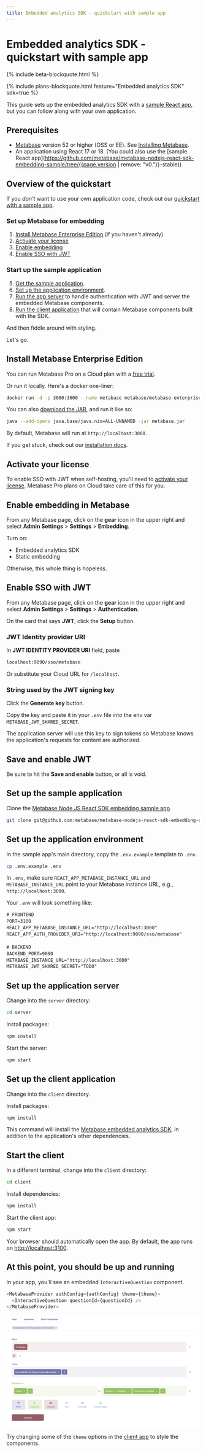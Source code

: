 ```yaml
---
title: Embedded analytics SDK - quickstart with sample app
---
```


# Embedded analytics SDK - quickstart with sample app

{% include beta-blockquote.html %}

{% include plans-blockquote.html feature="Embedded analytics SDK" sdk=true %}

This guide sets up the embedded analytics SDK with a [sample React app](https://github.com/metabase/metabase-nodejs-react-sdk-embedding-sample), but you can follow along with your own application.

## Prerequisites

- [Metabase](https://www.metabase.com/docs/latest/releases) version 52 or higher (OSS or EE). See [Installing Metabase](../../installation-and-operation/installing-metabase.md).
- An application using React 17 or 18. (You could also use the [sample React app](https://github.com/metabase/metabase-nodejs-react-sdk-embedding-sample/tree/{{page.version | remove: "v0."}}-stable))

## Overview of the quickstart

If you _don't_ want to use your own application code, check out our [quickstart with a sample app](./quickstart-with-sample-app.md).

### Set up Metabase for embedding

1. [Install Metabase Enterprise Edition](#install-metabase-enterprise-edition) (if you haven't already)
2. [Activate your license](#activate-your-license)
3. [Enable embedding](#enable-embedding-in-metabase)
4. [Enable SSO with JWT](#enable-sso-with-jwt)

### Start up the sample application

5. [Get the sample application](#set-up-the-sample-application).
6. [Set up the application environment](#set-up-the-application-environment).
7. [Run the app server](#set-up-the-application-server) to handle authentication with JWT and server the embedded Metabase components.
8. [Run the client application](#set-up-the-client-application) that will contain Metabase components built with the SDK.

And then fiddle around with styling.

Let's go.

## Install Metabase Enterprise Edition

You can run Metabase Pro on a Cloud plan with a [free trial](https://www.metabase.com/pricing).

Or run it locally. Here's a docker one-liner:

```sh
docker run -d -p 3000:3000 --name metabase metabase/metabase-enterprise:latest
```

You can also [download the JAR](https://downloads.metabase.com/enterprise/latest/metabase.jar), and run it like so:

```sh
java --add-opens java.base/java.nio=ALL-UNNAMED -jar metabase.jar
```

By default, Metabase will run at `http://localhost:3000`.

If you get stuck, check out our [installation docs](../../installation-and-operation/installing-metabase.md).

## Activate your license

To enable SSO with JWT when self-hosting, you'll need to [activate your license](https://www.metabase.com/docs/latest/paid-features/activating-the-enterprise-edition). Metabase Pro plans on Cloud take care of this for you.

## Enable embedding in Metabase

From any Metabase page, click on the **gear** icon in the upper right and select **Admin Settings** > **Settings** > **Embedding**.

Turn on:

- Embedded analytics SDK
- Static embedding

Otherwise, this whole thing is hopeless.

## Enable SSO with JWT

From any Metabase page, click on the **gear** icon in the upper right and select **Admin Settings** > **Settings** > **Authentication**.

On the card that says **JWT**, click the **Setup** button.

### JWT Identity provider URI

In **JWT IDENTITY PROVIDER URI** field, paste

```txt
localhost:9090/sso/metabase
```

Or substitute your Cloud URL for `/localhost`.

### String used by the JWT signing key

Click the **Generate key** button.

Copy the key and paste it in your `.env` file into the env var `METABASE_JWT_SHARED_SECRET`.

The application server will use this key to sign tokens so Metabase knows the application's requests for content are authorized.

## Save and enable JWT

Be sure to hit the **Save and enable** button, or all is void.

## Set up the sample application

Clone the [Metabase Node JS React SDK embedding sample app](https://github.com/metabase/metabase-nodejs-react-sdk-embedding-sample).

```sh
git clone git@github.com:metabase/metabase-nodejs-react-sdk-embedding-sample.git
```

## Set up the application environment

In the sample app's main directory, copy the `.env.example` template to `.env`.

```sh
cp .env.example .env
```

In `.env`, make sure `REACT_APP_METABASE_INSTANCE_URL` and `METABASE_INSTANCE_URL` point to your Metabase instance URL, e.g., `http://localhost:3000`.

Your `.env` will look something like:

```txt
# FRONTEND
PORT=3100
REACT_APP_METABASE_INSTANCE_URL="http://localhost:3000"
REACT_APP_AUTH_PROVIDER_URI="http://localhost:9090/sso/metabase"

# BACKEND
BACKEND_PORT=9090
METABASE_INSTANCE_URL="http://localhost:3000"
METABASE_JWT_SHARED_SECRET="TODO"
```

## Set up the application server

Change into the `server` directory:

```sh
cd server
```

Install packages:

```sh
npm install
```

Start the server:

```sh
npm start
```

## Set up the client application

Change into the `client` directory.

Install packages:

```sh
npm install
```

This command will install the [Metabase embedded analytics SDK](https://www.npmjs.com/package/@metabase/embedding-sdk-react), in addition to the application's other dependencies.

## Start the client

In a different terminal, change into the `client` directory:

```sh
cd client
```

Install dependencies:

```sh
npm install
```

Start the client app:

```sh
npm start
```

Your browser should automatically open the app. By default, the app runs on [http://localhost:3100](localhost:3100).

## At this point, you should be up and running

In your app, you'll see an embedded `InteractiveQuestion` component.

```javascript
<MetabaseProvider authConfig={authConfig} theme={theme}>
  <InteractiveQuestion questionId={questionId} />
</MetabaseProvider>
```

![Embedded Metabase components](../images/embedded-components.png)

Try changing some of the `theme` options in the [client app](https://github.com/metabase/metabase-nodejs-react-sdk-embedding-sample/blob/main/client/src/App.jsx) to style the components.
